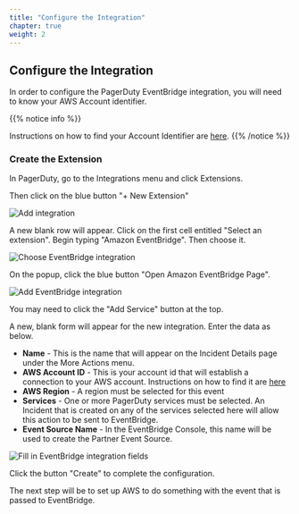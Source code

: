 ```yaml
---
title: "Configure the Integration"
chapter: true
weight: 2
---
```


## Configure the Integration

In order to configure the PagerDuty EventBridge integration, you will need to know your AWS Account identifier. 

{{% notice info %}}

Instructions on how to find your Account Identifier are [here](https://docs.aws.amazon.com/general/latest/gr/acct-identifiers.html#FindingYourAccountIdentifiers).
{{% /notice %}}

### Create the Extension 
In PagerDuty, go to the Integrations menu and click Extensions.

Then click on the blue button "+ New Extension"

![Add integration](/images/eb_addext0.png)

A new blank row will appear. Click on the first cell entitled "Select an extension". Begin typing "Amazon EventBridge". Then choose it.

![Choose EventBridge integration](/images/eb_addext1.png)

On the popup, click the blue button "Open Amazon EventBridge Page".

![Add EventBridge integration](/images/eb_addext2.png)

You may need to click the "Add Service" button at the top.

A new, blank form will appear for the new integration. Enter the data as below.

* __Name__ - This is the name that will appear on the Incident Details page under the More Actions menu.
* __AWS Account ID__ - This is your account id that will establish a connection to your AWS account. Instructions on how to find it are [here](https://docs.aws.amazon.com/general/latest/gr/acct-identifiers.html#FindingYourAccountIdentifiers)
* __AWS Region__ - A region must be selected for this event 
* __Services__ - One or more PagerDuty services must be selected. An Incident that is created on any of the services selected here will allow this action to be sent to EventBridge.
* __Event Source Name__ - In the EventBridge Console, this name will be used to create the Partner Event Source.

![Fill in EventBridge integration fields](/images/eb_addext3.png)

Click the button "Create" to complete the configuration.

The next step will be to set up AWS to do something with the event that is passed to EventBridge.


